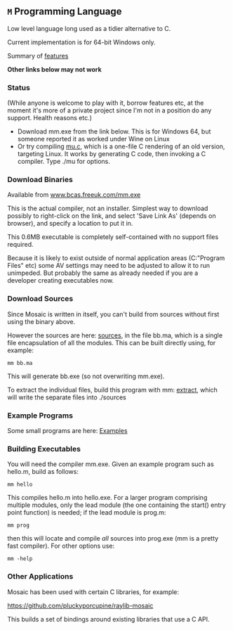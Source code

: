 ## `M` Programming Language

Low level language long used as a tidier alternative to C.

Current implementation is for 64-bit Windows only.

Summary of [features](../mfeatures.md)

**Other links below may not work**

### Status

(While anyone is welcome to play with it, borrow features etc, at the moment it's more of a private project since I'm not in a position do any support. Health reasons etc.)

* Download mm.exe from the link below. This is for Windows 64, but someone reported it as worked under Wine on Linux
* Or try compiling [mu.c](../mu.c), which is a one-file C rendering of an old version, targeting Linux. It works by generating C code, then invoking a C compiler. Type ./mu for options.

### Download Binaries

Available from www.bcas.freeuk.com/mm.exe

This is the actual compiler, not an installer. Simplest way to download possibly to right-click on the link, and select 'Save Link As' (depends on browser), and specify a location to put it in.

This 0.6MB executable is completely self-contained with no support files required.

Because it is likely to exist outside of normal application areas (C:\"Program Files" etc) some AV settings may need to be adjusted to allow it to run unimpeded. But probably the same as already needed if you are a developer creating executables now.

### Download Sources

Since Mosaic is written in itself, you can't build from sources without first using the binary above.

However the sources are here: [sources](../sources), in the file bb.ma, which is a single file encapsulation of all the modules. This can be built directly using, for example:

    mm bb.ma

This will generate bb.exe (so not overwriting mm.exe).

To extract the individual files, build this program with mm: [extract](../Examples/extract.m), which will write the separate files into ./sources


### Example Programs

Some small programs are here: [Examples](../Examples)

### Building Executables

You will need the compiler mm.exe. Given an example program such as hello.m, build as follows:

    mm hello

This compiles hello.m into hello.exe. For a larger program comprising multiple modules, only the lead module (the one containing the start() entry point function) is needed; if the lead module is prog.m:

    mm prog

then this will locate and compile *all* sources into prog.exe (mm is a pretty fast compiler). For other options use:

    mm -help

### Other Applications

Mosaic has been used with certain C libraries, for example:

https://github.com/pluckyporcupine/raylib-mosaic

This builds a set of bindings around existing libraries that use a C API.

